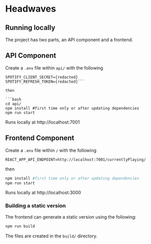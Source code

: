 # Headwaves

## Running locally

The project has two parts, an API component and a frontend.

## API Component

Create a `.env` file within `api/` with the following

```SPOTIFY_CLIENT_ID={redacted}
SPOTIFY_CLIENT_SECRET={redacted}
SPOTIFY_REFRESH_TOKEN={redacted}```

then

```bash
cd api/
npm install #first time only or after updating dependencies
npm run start
```

Runs locally at http://localhost:7001

## Frontend Component

Create a `.env` file within `/` with the following

`REACT_APP_API_ENDPOINT=http://localhost:7001/currentlyPlaying/`

then

```bash
npm install #first time only or after updating dependencies
npm run start
```

Runs locally at http://localhost:3000

### Building a static version

The frontend can generate a static version using the following:

```bash
npm run build
```

The files are created in the `build/` directory.
